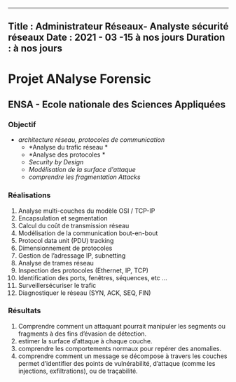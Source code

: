 
---
Title : Administrateur Réseaux- Analyste sécurité réseaux
Date : 2021 - 03 -15 à nos jours
Duration : à nos jours
---
# Projet ANalyse Forensic
## ENSA - Ecole nationale des Sciences Appliquées 
### **Objectif** 
- *architecture réseau, protocoles de communication*
  - *Analyse du trafic réseau *
  - *Analyse des protocoles *
  - *Security by Design*
  - *Modélisation de la surface d'attaque*
  - *comprendre les fragmentation Attacks*


###  **Réalisations**
1. Analyse multi-couches du modèle OSI / TCP-IP
2. Encapsulation et segmentation
3. Calcul du coût de transmission réseau
4. Modélisation de la communication bout-en-bout
5. Protocol data unit (PDU) tracking
6. Dimensionnement de protocoles
7. Gestion de l’adressage IP, subnetting
8. Analyse de trames réseau
9. Inspection des protocoles (Ethernet, IP, TCP)
10. Identification des ports, fenêtres, séquences, etc ...
11. Surveillersécuriser le trafic
12. Diagnostiquer le réseau (SYN, ACK, SEQ, FIN)


###  **Résultats**
1. Comprendre comment un attaquant pourrait manipuler les segments ou fragments à des fins d’évasion de détection.
2. estimer la surface d’attaque à chaque couche.
3. comprendre les comportements normaux pour repérer des anomalies.
4. comprendre comment un message se décompose à travers les couches permet d’identifier des points de vulnérabilité, d’attaque (comme les injections, exfiltrations), ou de traçabilité.
